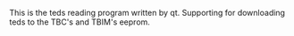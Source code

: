 This is the teds reading program written by qt.
Supporting for downloading teds to the TBC's and TBIM's
eeprom.
